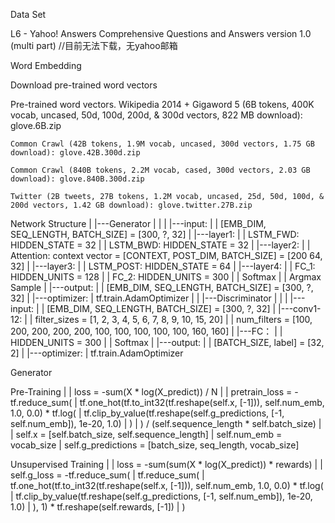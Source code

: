 Data Set

L6 - Yahoo! Answers Comprehensive Questions and Answers version 1.0 (multi part)    //目前无法下载，无yahoo邮箱

Word Embedding

Download pre-trained word vectors

Pre-trained word vectors.
    Wikipedia 2014 + Gigaword 5 (6B tokens, 400K vocab, uncased, 50d, 100d, 200d, & 300d vectors, 822 MB download): glove.6B.zip

    Common Crawl (42B tokens, 1.9M vocab, uncased, 300d vectors, 1.75 GB download): glove.42B.300d.zip

    Common Crawl (840B tokens, 2.2M vocab, cased, 300d vectors, 2.03 GB download): glove.840B.300d.zip
    
    Twitter (2B tweets, 27B tokens, 1.2M vocab, uncased, 25d, 50d, 100d, & 200d vectors, 1.42 GB download): glove.twitter.27B.zip
    
Network Structure
|
|---Generator
|   |
|   |---input:
|   |       [EMB_DIM, SEQ_LENGTH, BATCH_SIZE] = [300, ?, 32]
|   |---layer1:
|   |       LSTM_FWD: HIDDEN_STATE = 32
|   |       LSTM_BWD: HIDDEN_STATE = 32
|   |---layer2:
|   |       Attention: context vector = [CONTEXT, POST_DIM, BATCH_SIZE] = [200 64, 32]
|   |---layer3:
|   |       LSTM_POST: HIDDEN_STATE = 64
|   |---layer4:
|   |       FC_1: HIDDEN_UNITS = 128
|   |       FC_2: HIDDEN_UNITS = 300
|   |       Softmax
|   |       Argmax Sample
|   |---output:
|   |       [EMB_DIM, SEQ_LENGTH, BATCH_SIZE] = [300, ?, 32]
|   |---optimizer:
|           tf.train.AdamOptimizer
|
|
|---Discriminator
|   |
|   |---input:
|   |       [EMB_DIM, SEQ_LENGTH, BATCH_SIZE] = [300, ?, 32]
|   |---conv1-12:
|   |       filter_sizes = [1, 2, 3, 4, 5, 6, 7, 8, 9, 10, 15, 20]
|   |       num_filters  = [100, 200, 200, 200, 200, 100, 100, 100, 100, 100, 160, 160]
|   |---FC：
|   |       HIDDEN_UNITS = 300
|   |       Softmax
|   |---output:
|   |       [BATCH_SIZE, label] = [32, 2]
|   |---optimizer:
|           tf.train.AdamOptimizer


Generator

Pre-Training
|
|   loss = -sum(X * log(X_predict)) / N
|
|   pretrain_loss = -tf.reduce_sum(
|               tf.one_hot(tf.to_int32(tf.reshape(self.x, [-1])), self.num_emb, 1.0, 0.0) * tf.log(
|                   tf.clip_by_value(tf.reshape(self.g_predictions, [-1, self.num_emb]), 1e-20, 1.0)
|               )
|           ) / (self.sequence_length * self.batch_size)
|
|   self.x = [self.batch_size, self.sequence_length]
|   self.num_emb = vocab_size
|   self.g_predictions = [batch_size, seq_length, vocab_size]

Unsupervised Training
|
|   loss = -sum(sum(X * log(X_predict)) * rewards)
|
|   self.g_loss = -tf.reduce_sum(
|       tf.reduce_sum(
|           tf.one_hot(tf.to_int32(tf.reshape(self.x, [-1])), self.num_emb, 1.0, 0.0) * tf.log(
|               tf.clip_by_value(tf.reshape(self.g_predictions, [-1, self.num_emb]), 1e-20, 1.0)
|           ), 1) * tf.reshape(self.rewards, [-1])
|   )
